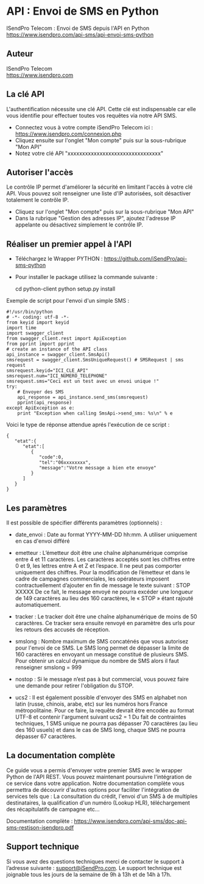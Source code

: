 # API : Envoi de SMS en Python
ISendPro Telecom : Envoi de SMS depuis l'API en Python<br />
https://www.isendpro.com/api-sms/api-envoi-sms-python

## Auteur
ISendPro Telecom<br />
https://www.isendpro.com

## La clé API

L'authentification nécessite une clé API. Cette clé est indispensable car elle vous identifie pour effectuer toutes vos requêtes via notre API SMS.
- Connectez vous à votre compte iSendPro Telecom ici : https://www.isendpro.com/connexion.php
- Cliquez ensuite sur l'onglet "Mon compte" puis sur la sous-rubrique "Mon API"
- Notez votre clé API "xxxxxxxxxxxxxxxxxxxxxxxxxxxxxxxx"

## Autoriser l'accès

Le contrôle IP permet d'améliorer la sécurité en limitant l'accès à votre clé API. Vous pouvez soit renseigner une liste d'IP autorisées, soit désactiver totalement le contrôle IP.

- Cliquez sur l'onglet "Mon compte" puis sur la sous-rubrique "Mon API"
- Dans la rubrique "Gestion des adresses IP", ajoutez l'adresse IP appelante ou désactivez simplement le contrôle IP.

## Réaliser un premier appel à l'API

- Téléchargez le Wrapper PYTHON : https://github.com/iSendPro/api-sms-python
- Pour installer le package utilisez la commande suivante :

  cd python-client
  python setup.py install

Exemple de script pour l'envoi d'un simple SMS :

    #!/usr/bin/python
    # -*- coding: utf-8 -*-
    from keyid import keyid
    import time
    import swagger_client
    from swagger_client.rest import ApiException
    from pprint import pprint
    # create an instance of the API class
    api_instance = swagger_client.SmsApi()
    smsrequest = swagger_client.SmsUniqueRequest() # SMSRequest | sms request
    smsrequest.keyid="ICI_CLE_API"
    smsrequest.num="ICI_NUMERO_TELEPHONE"
    smsrequest.sms="Ceci est un test avec un envoi unique !"
    try:
        # Envoyer des SMS
        api_response = api_instance.send_sms(smsrequest)
        pprint(api_response)
    except ApiException as e:
        print "Exception when calling SmsApi->send_sms: %s\n" % e

Voici le type de réponse attendue aprés l'exécution de ce script :

    {  
       "etat":{  
          "etat":[  
             {  
                "code":0,
                "tel":"06xxxxxxxx",
                "message":"Votre message a bien ete envoye"
             }
          ]
       }
    }

## Les paramètres

Il est possible de spécifier différents paramètres (optionnels) :

- date_envoi :	Date au format YYYY-MM-DD hh:mm. A utiliser uniquement en cas d'envoi différé

- emetteur :	L’émetteur doit être une chaîne alphanumérique comprise entre 4 et 11 caractères. Les caractères acceptés sont les chiffres entre 0 et 9, les lettres entre A et Z et l’espace. Il ne peut pas comporter uniquement des chiffres. Pour la modification de l’émetteur et dans le cadre de campagnes commerciales, les opérateurs imposent contractuellement d’ajouter en fin de message le texte suivant : STOP XXXXX De ce fait, le message envoyé ne pourra excéder une longueur de 149 caractères au lieu des 160 caractères, le « STOP » étant rajouté automatiquement.

- tracker	: Le tracker doit être une chaîne alphanumérique de moins de 50 caractères. Ce tracker sera ensuite renvoyé en paramètre des urls pour les retours des accusés de réception.

- smslong :	Nombre maximum de SMS concaténés que vous autorisez pour l'envoi de ce SMS. Le SMS long permet de dépasser la limite de 160 caractères en envoyant un message constitué de plusieurs SMS. Pour obtenir un calcul dynamique du nombre de SMS alors il faut renseigner smslong = 999

- nostop :	Si le message n’est pas à but commercial, vous pouvez faire une demande pour retirer l'obligation du STOP.

- ucs2 : Il est également possible d'envoyer des SMS en alphabet non latin (russe, chinois, arabe, etc) sur les numéros hors France métropolitaine. Pour ce faire, la requête devrait être encodée au format UTF-8 et contenir l'argument suivant ucs2 = 1 Du fait de contraintes techniques, 1 SMS unique ne pourra pas dépasser 70 caractères (au lieu des 160 usuels) et dans le cas de SMS long, chaque SMS ne pourra dépasser 67 caractères.

## La documentation complète

Ce guide vous a permis d'envoyer votre premier SMS avec le wrapper Python de l'API REST. Vous pouvez maintenant poursuivre l'intégration de ce service dans votre application. Notre documentation complète vous permettra de découvrir d'autres options pour faciliter l'intégration de services tels que : La consultation du crédit, l'envoi d'un SMS à de multiples destinataires, la qualification d'un numéro (Lookup HLR), téléchargement des récapitulatifs de campagne etc...

Documentation complète : https://www.isendpro.com/api-sms/doc-api-sms-restjson-isendpro.pdf

## Support technique

Si vous avez des questions techniques merci de contacter le support à l’adresse suivante : support@iSendPro.com. Le support technique est joignable tous les jours de la semaine de 9h à 13h et de 14h à 17h.

